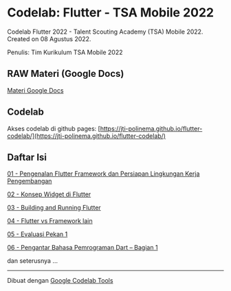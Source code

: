 # Codelab: Flutter - TSA Mobile 2022

Codelab Flutter 2022 - Talent Scouting Academy (TSA) Mobile 2022. Created on 08 Agustus 2022.

Penulis: Tim Kurikulum TSA Mobile 2022


## RAW Materi (Google Docs)

[Materi Google Docs](https://drive.google.com/drive/folders/1u69xRZv5ven6hs36EQ_MovktsbY6nZiX)


## Codelab

Akses codelab di github pages: [https://jti-polinema.github.io/flutter-codelab/](https://jti-polinema.github.io/flutter-codelab/)

## Daftar Isi

[01 - Pengenalan Flutter Framework dan Persiapan Lingkungan Kerja Pengembangan](01-pengenalan/)

[02 - Konsep Widget di Flutter](02-konsep-widget-flutter/)

[03 - Building and Running Flutter](03-building-and-running-flutter/)

[04 - Flutter vs Framework lain](04-flutter-vs-framework-lain/)

[05 - Evaluasi Pekan 1](05-evaluasi-pekan-1/)

[06 - Pengantar Bahasa Pemrograman Dart – Bagian 1](06-pengantar-bahasa-pemrograman-dart–bag1/)

dan seterusnya ...

<hr>

Dibuat dengan [Google Codelab Tools](https://github.com/googlecodelabs/tools)
